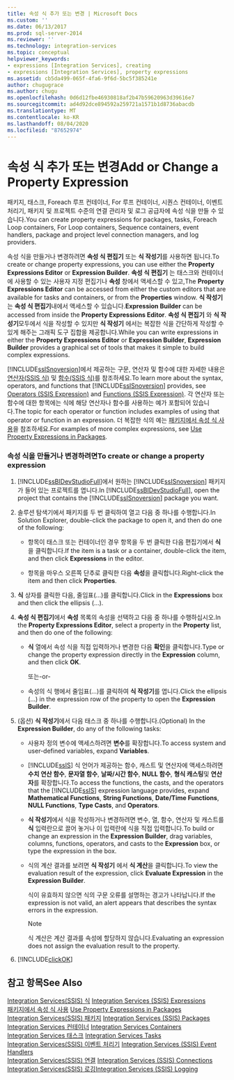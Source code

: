 ```yaml
---
title: 속성 식 추가 또는 변경 | Microsoft Docs
ms.custom: ''
ms.date: 06/13/2017
ms.prod: sql-server-2014
ms.reviewer: ''
ms.technology: integration-services
ms.topic: conceptual
helpviewer_keywords:
- expressions [Integration Services], creating
- expressions [Integration Services], property expressions
ms.assetid: cb5da499-065f-4fa6-9f6d-5bc5f385241e
author: chugugrace
ms.author: chugu
ms.openlocfilehash: 0d6d12fbe46930818af2b47b59620963d39616e7
ms.sourcegitcommit: ad4d92dce894592a259721a1571b1d8736abacdb
ms.translationtype: MT
ms.contentlocale: ko-KR
ms.lasthandoff: 08/04/2020
ms.locfileid: "87652974"
---
```

# <a name="add-or-change-a-property-expression"></a><span data-ttu-id="4e495-102">속성 식 추가 또는 변경</span><span class="sxs-lookup"><span data-stu-id="4e495-102">Add or Change a Property Expression</span></span>
  <span data-ttu-id="4e495-103">패키지, 태스크, Foreach 루프 컨테이너, For 루프 컨테이너, 시퀀스 컨테이너, 이벤트 처리기, 패키지 및 프로젝트 수준의 연결 관리자 및 로그 공급자에 속성 식을 만들 수 있습니다.</span><span class="sxs-lookup"><span data-stu-id="4e495-103">You can create property expressions for packages, tasks, Foreach Loop containers, For Loop containers, Sequence containers, event handlers, package and project level connection managers, and log providers.</span></span>  
  
 <span data-ttu-id="4e495-104">속성 식을 만들거나 변경하려면 **속성 식 편집기** 또는 **식 작성기**를 사용하면 됩니다.</span><span class="sxs-lookup"><span data-stu-id="4e495-104">To create or change property expressions, you can use either the **Property Expressions Editor** or **Expression Builder**.</span></span> <span data-ttu-id="4e495-105">**속성 식 편집기** 는 태스크와 컨테이너에 사용할 수 있는 사용자 지정 편집기나 **속성** 창에서 액세스할 수 있고,</span><span class="sxs-lookup"><span data-stu-id="4e495-105">The **Property Expressions Editor** can be accessed from either the custom editors that are available for tasks and containers, or from the **Properties** window.</span></span> <span data-ttu-id="4e495-106">**식 작성기** 는 **속성 식 편집기**내에서 액세스할 수 있습니다.</span><span class="sxs-lookup"><span data-stu-id="4e495-106">**Expression Builder** can be accessed from inside the **Property Expressions Editor**.</span></span> <span data-ttu-id="4e495-107">**속성 식 편집기** 와 **식 작성기**모두에서 식을 작성할 수 있지만 **식 작성기** 에서는 복잡한 식을 간단하게 작성할 수 있게 해주는 그래픽 도구 집합을 제공합니다.</span><span class="sxs-lookup"><span data-stu-id="4e495-107">While you can write expressions in either the **Property Expressions Editor** or **Expression Builder**, **Expression Builder** provides a graphical set of tools that makes it simple to build complex expressions.</span></span>  
  
 <span data-ttu-id="4e495-108">[!INCLUDE[ssISnoversion](../../includes/ssisnoversion-md.md)]에서 제공하는 구문, 연산자 및 함수에 대한 자세한 내용은 [연산자&#40;SSIS 식&#41;](operators-ssis-expression.md) 및 [함수&#40;SSIS 식&#41;](functions-ssis-expression.md)를 참조하세요.</span><span class="sxs-lookup"><span data-stu-id="4e495-108">To learn more about the syntax, operators, and functions that [!INCLUDE[ssISnoversion](../../includes/ssisnoversion-md.md)] provides, see [Operators &#40;SSIS Expression&#41;](operators-ssis-expression.md) and [Functions &#40;SSIS Expression&#41;](functions-ssis-expression.md).</span></span> <span data-ttu-id="4e495-109">각 연산자 또는 함수에 대한 항목에는 식에 해당 연산자나 함수를 사용하는 예가 포함되어 있습니다.</span><span class="sxs-lookup"><span data-stu-id="4e495-109">The topic for each operator or function includes examples of using that operator or function in an expression.</span></span> <span data-ttu-id="4e495-110">더 복잡한 식의 예는 [패키지에서 속성 식 사용](use-property-expressions-in-packages.md)을 참조하세요.</span><span class="sxs-lookup"><span data-stu-id="4e495-110">For examples of more complex expressions, see [Use Property Expressions in Packages](use-property-expressions-in-packages.md).</span></span>  
  
### <a name="to-create-or-change-a-property-expression"></a><span data-ttu-id="4e495-111">속성 식을 만들거나 변경하려면</span><span class="sxs-lookup"><span data-stu-id="4e495-111">To create or change a property expression</span></span>  
  
1.  <span data-ttu-id="4e495-112">[!INCLUDE[ssBIDevStudioFull](../../includes/ssbidevstudiofull-md.md)]에서 원하는 [!INCLUDE[ssISnoversion](../../includes/ssisnoversion-md.md)] 패키지가 들어 있는 프로젝트를 엽니다.</span><span class="sxs-lookup"><span data-stu-id="4e495-112">In [!INCLUDE[ssBIDevStudioFull](../../includes/ssbidevstudiofull-md.md)], open the project that contains the [!INCLUDE[ssISnoversion](../../includes/ssisnoversion-md.md)] package you want.</span></span>  
  
2.  <span data-ttu-id="4e495-113">솔루션 탐색기에서 패키지를 두 번 클릭하여 열고 다음 중 하나를 수행합니다.</span><span class="sxs-lookup"><span data-stu-id="4e495-113">In Solution Explorer, double-click the package to open it, and then do one of the following:</span></span>  
  
    -   <span data-ttu-id="4e495-114">항목이 태스크 또는 컨테이너인 경우 항목을 두 번 클릭한 다음 편집기에서 **식** 을 클릭합니다.</span><span class="sxs-lookup"><span data-stu-id="4e495-114">If the item is a task or a container, double-click the item, and then click **Expressions** in the editor.</span></span>  
  
    -   <span data-ttu-id="4e495-115">항목을 마우스 오른쪽 단추로 클릭한 다음 **속성**을 클릭합니다.</span><span class="sxs-lookup"><span data-stu-id="4e495-115">Right-click the item and then click **Properties**.</span></span>  
  
3.  <span data-ttu-id="4e495-116">**식** 상자를 클릭한 다음, 줄임표(...)를 클릭합니다.</span><span class="sxs-lookup"><span data-stu-id="4e495-116">Click in the **Expressions** box and then click the ellipsis (...).</span></span>  
  
4.  <span data-ttu-id="4e495-117">**속성 식 편집기**에서 **속성** 목록의 속성을 선택하고 다음 중 하나를 수행하십시오.</span><span class="sxs-lookup"><span data-stu-id="4e495-117">In the **Property Expressions Editor**, select a property in the **Property** list, and then do one of the following:</span></span>  
  
    -   <span data-ttu-id="4e495-118">**식** 열에서 속성 식을 직접 입력하거나 변경한 다음 **확인**을 클릭합니다.</span><span class="sxs-lookup"><span data-stu-id="4e495-118">Type or change the property expression directly in the **Expression** column, and then click **OK**.</span></span>  
  
         <span data-ttu-id="4e495-119">또는</span><span class="sxs-lookup"><span data-stu-id="4e495-119">-or-</span></span>  
  
    -   <span data-ttu-id="4e495-120">속성의 식 행에서 줄임표(...)를 클릭하여 **식 작성기**를 엽니다.</span><span class="sxs-lookup"><span data-stu-id="4e495-120">Click the ellipsis (...) in the expression row of the property to open the **Expression Builder**.</span></span>  
  
5.  <span data-ttu-id="4e495-121">(옵션) **식 작성기**에서 다음 태스크 중 하나를 수행합니다.</span><span class="sxs-lookup"><span data-stu-id="4e495-121">(Optional) In the **Expression Builder**, do any of the following tasks:</span></span>  
  
    -   <span data-ttu-id="4e495-122">사용자 정의 변수에 액세스하려면 **변수**를 확장합니다.</span><span class="sxs-lookup"><span data-stu-id="4e495-122">To access system and user-defined variables, expand **Variables**.</span></span>  
  
    -   <span data-ttu-id="4e495-123">[!INCLUDE[ssIS](../../includes/ssis-md.md)] 식 언어가 제공하는 함수, 캐스트 및 연산자에 액세스하려면 **수치 연산 함수**, **문자열 함수**, **날짜/시간 함수**, **NULL 함수**, **형식 캐스팅**및 **연산자**를 확장합니다.</span><span class="sxs-lookup"><span data-stu-id="4e495-123">To access the functions, the casts, and the operators that the [!INCLUDE[ssIS](../../includes/ssis-md.md)] expression language provides, expand **Mathematical Functions**, **String Functions**, **Date/Time Functions**, **NULL Functions**, **Type Casts**, and **Operators**.</span></span>  
  
    -   <span data-ttu-id="4e495-124">**식 작성기**에서 식을 작성하거나 변경하려면 변수, 열, 함수, 연산자 및 캐스트를 **식** 입력란으로 끌어 놓거나 이 입력란에 식을 직접 입력합니다.</span><span class="sxs-lookup"><span data-stu-id="4e495-124">To build or change an expression in the **Expression Builder**, drag variables, columns, functions, operators, and casts to the **Expression** box, or type the expression in the box.</span></span>  
  
    -   <span data-ttu-id="4e495-125">식의 계산 결과를 보려면 **식 작성기** 에서 **식 계산**을 클릭합니다.</span><span class="sxs-lookup"><span data-stu-id="4e495-125">To view the evaluation result of the expression, click **Evaluate Expression** in the **Expression Builder**.</span></span>  
  
         <span data-ttu-id="4e495-126">식이 유효하지 않으면 식의 구문 오류를 설명하는 경고가 나타납니다.</span><span class="sxs-lookup"><span data-stu-id="4e495-126">If the expression is not valid, an alert appears that describes the syntax errors in the expression.</span></span>  
  
        > [!NOTE]  
        >  <span data-ttu-id="4e495-127">식 계산은 계산 결과를 속성에 할당하지 않습니다.</span><span class="sxs-lookup"><span data-stu-id="4e495-127">Evaluating an expression does not assign the evaluation result to the property.</span></span>  
  
6.  [!INCLUDE[clickOK](../../includes/clickok-md.md)]  
  
## <a name="see-also"></a><span data-ttu-id="4e495-128">참고 항목</span><span class="sxs-lookup"><span data-stu-id="4e495-128">See Also</span></span>  
 <span data-ttu-id="4e495-129">[Integration Services&#40;SSIS&#41; 식](integration-services-ssis-expressions.md) </span><span class="sxs-lookup"><span data-stu-id="4e495-129">[Integration Services &#40;SSIS&#41; Expressions](integration-services-ssis-expressions.md) </span></span>  
 <span data-ttu-id="4e495-130">[패키지에서 속성 식 사용](use-property-expressions-in-packages.md) </span><span class="sxs-lookup"><span data-stu-id="4e495-130">[Use Property Expressions in Packages](use-property-expressions-in-packages.md) </span></span>  
 <span data-ttu-id="4e495-131">[Integration Services&#40;SSIS&#41; 패키지](../integration-services-ssis-packages.md) </span><span class="sxs-lookup"><span data-stu-id="4e495-131">[Integration Services &#40;SSIS&#41; Packages](../integration-services-ssis-packages.md) </span></span>  
 <span data-ttu-id="4e495-132">[Integration Services 컨테이너](../control-flow/integration-services-containers.md) </span><span class="sxs-lookup"><span data-stu-id="4e495-132">[Integration Services Containers](../control-flow/integration-services-containers.md) </span></span>  
 <span data-ttu-id="4e495-133">[Integration Services 태스크](../control-flow/integration-services-tasks.md) </span><span class="sxs-lookup"><span data-stu-id="4e495-133">[Integration Services Tasks](../control-flow/integration-services-tasks.md) </span></span>  
 <span data-ttu-id="4e495-134">[Integration Services&#40;SSIS&#41; 이벤트 처리기](../integration-services-ssis-event-handlers.md) </span><span class="sxs-lookup"><span data-stu-id="4e495-134">[Integration Services &#40;SSIS&#41; Event Handlers](../integration-services-ssis-event-handlers.md) </span></span>  
 <span data-ttu-id="4e495-135">[Integration Services&#40;SSIS&#41; 연결](../connection-manager/integration-services-ssis-connections.md) </span><span class="sxs-lookup"><span data-stu-id="4e495-135">[Integration Services &#40;SSIS&#41; Connections](../connection-manager/integration-services-ssis-connections.md) </span></span>  
 [<span data-ttu-id="4e495-136">Integration Services&#40;SSIS&#41; 로깅</span><span class="sxs-lookup"><span data-stu-id="4e495-136">Integration Services &#40;SSIS&#41; Logging</span></span>](../performance/integration-services-ssis-logging.md)  
  
  
